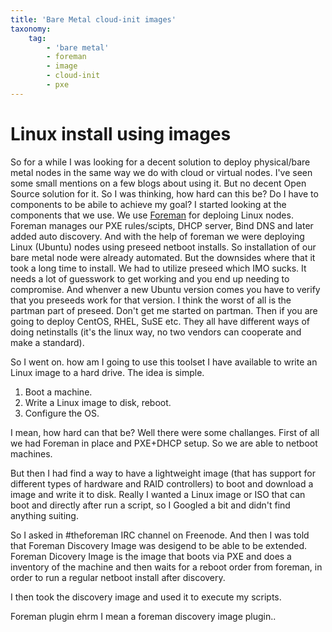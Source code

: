 ```yaml
---
title: 'Bare Metal cloud-init images'
taxonomy:
    tag:
        - 'bare metal'
        - foreman
        - image
        - cloud-init
        - pxe
---
```


# Linux install using images
So for a while I was looking for a decent solution to deploy physical/bare metal nodes in the same way we do with cloud or virtual nodes.
I've seen some small mentions on a few blogs about using it. But no decent Open Source solution for it.
So I was thinking, how hard can this be? Do I have to components to be abile to achieve my goal?
I started looking at the components that we use.
We use [Foreman](https://theforeman.org) for deploing Linux nodes. Foreman manages our PXE rules/scipts, DHCP server, Bind DNS and later added auto discovery.
And with the help of foreman we were deploying Linux (Ubuntu) nodes using preseed netboot installs. So installation of our bare metal node were already automated.
But the downsides where that it took a long time to install. We had to utilize preseed which IMO sucks. It needs a lot of guesswork to get working and you end up needing to compromise.
And whenver a new Ubuntu version comes you have to verify that you preseeds work for that version. I think the worst of all is the partman part of preseed. Don't get me started on partman.
Then if you are going to deploy CentOS, RHEL, SuSE etc. They all have different ways of doing netinstalls (it's the linux way, no two vendors can cooperate and make a standard).

So I went on. how am I going to use this toolset I have available to write an Linux image to a hard drive.
The idea is simple.
1. Boot a machine.
2. Write a Linux image to disk, reboot.
3. Configure the OS.

I mean, how hard can that be? Well there were some challanges.
First of all we had Foreman in place and PXE+DHCP setup. So we are able to netboot machines.

But then I had find a way to have a lightweight image (that has support for different types of hardware and RAID controllers) to boot and download a image and write it to disk.
Really I wanted a Linux image or ISO that can boot and directly after run a script, so I Googled a bit and didn't find anything suiting.

So I asked in #theforeman IRC channel on Freenode. And then I was told that Foreman Discovery Image was desigend to be able to be extended. Foreman Dicovery Image is the image that boots via PXE and does a inventory of the machine and then waits for a reboot order from foreman, in order to run a regular netboot install after discovery.

I then took the discovery image and used it to execute my scripts.

Foreman plugin ehrm I mean a foreman discovery image plugin..